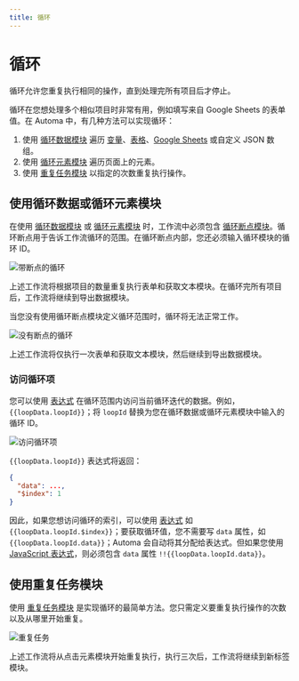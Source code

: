 ```yaml
---
title: 循环
---
```


# 循环

循环允许您重复执行相同的操作，直到处理完所有项目后才停止。

循环在您想处理多个相似项目时非常有用，例如填写来自 Google Sheets 的表单值。在 Automa 中，有几种方法可以实现循环：

1. 使用 [循环数据模块](../blocks/loop-data.md) 遍历 [变量](./variables.md)、[表格](./table.md)、[Google Sheets](../blocks/google-sheets.md) 或自定义 JSON 数组。
2. 使用 [循环元素模块](../blocks/loop-elements.md) 遍历页面上的元素。
3. 使用 [重复任务模块](../blocks/repeat-task.md) 以指定的次数重复执行操作。

## 使用循环数据或循环元素模块

在使用 [循环数据模块](../blocks/log-data.md) 或 [循环元素模块](../blocks/loop-elements.md) 时，工作流中必须包含 [循环断点模块](../blocks/loop-breakpoint.md)。循环断点用于告诉工作流循环的范围。在循环断点内部，您还必须输入循环模块的循环 ID。

![带断点的循环](https://s3.ap-southeast-1.amazonaws.com/automa-pub/i/2024/12/02/16ydun-cy.png)

上述工作流将根据项目的数量重复执行表单和获取文本模块。在循环完所有项目后，工作流将继续到导出数据模块。

当您没有使用循环断点模块定义循环范围时，循环将无法正常工作。

![没有断点的循环](https://s3.ap-southeast-1.amazonaws.com/automa-pub/i/2024/12/02/16ydun-y8.png)

上述工作流将仅执行一次表单和获取文本模块，然后继续到导出数据模块。

### 访问循环项
您可以使用 [表达式](./expressions.md) 在循环范围内访问当前循环迭代的数据。例如，<code v-pre>{{loopData.loopId}}</code>；将 `loopId` 替换为您在循环数据或循环元素模块中输入的循环 ID。

![访问循环项](https://s3.ap-southeast-1.amazonaws.com/automa-pub/i/2024/12/02/16yduo-ib.png)

<code v-pre>{{loopData.loopId}}</code> 表达式将返回：
```json
{
  "data": ...,
  "$index": 1
}
```
因此，如果您想访问循环的索引，可以使用 [表达式](./expressions.md) 如 <code v-pre>{{loopData.loopId.$index}}</code>；要获取循环值，您不需要写 `data` 属性，如 <code v-pre>{{loopData.loopId.data}}</code>；Automa 会自动将其分配给表达式。但如果您使用 [JavaScript 表达式](./expressions.md#javascript-expressions)，则必须包含 `data` 属性 <code v-pre>!!{{loopData.loopId.data}}</code>。

## 使用重复任务模块

使用 [重复任务模块](../blocks/repeat-task.md) 是实现循环的最简单方法。您只需定义要重复执行操作的次数以及从哪里开始重复。

![重复任务](https://s3.ap-southeast-1.amazonaws.com/automa-pub/i/2024/12/02/16yduo-q7.png)

上述工作流将从点击元素模块开始重复执行，执行三次后，工作流将继续到新标签模块。